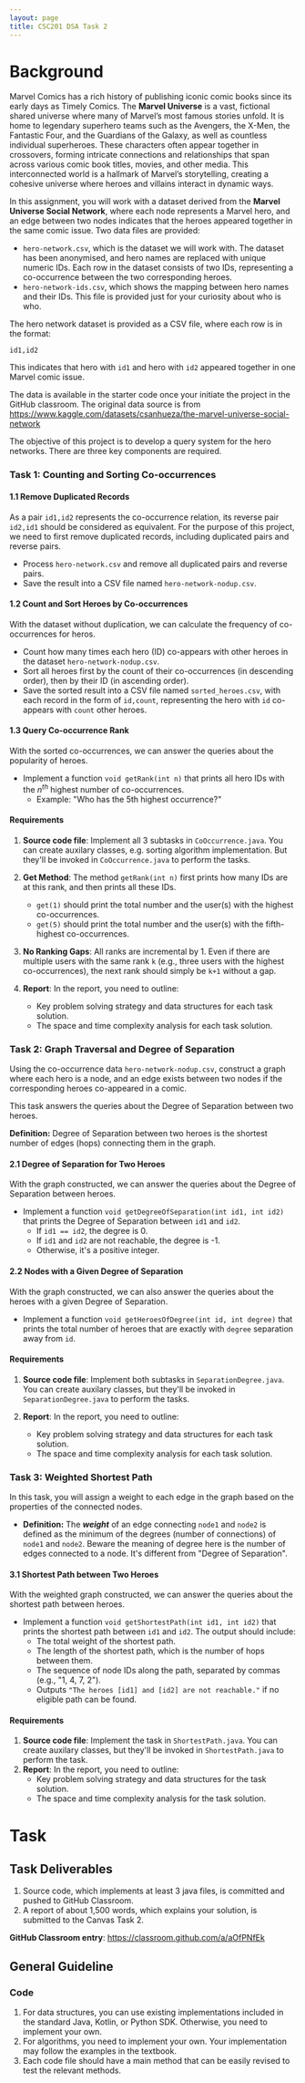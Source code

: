```yaml
---
layout: page
title: CSC201 DSA Task 2
---
```


# Background

Marvel Comics has a rich history of publishing iconic comic books since its early days as Timely Comics. The **Marvel Universe** is a vast, fictional shared universe where many of Marvel’s most famous stories unfold. It is home to legendary superhero teams such as the Avengers, the X-Men, the Fantastic Four, and the Guardians of the Galaxy, as well as countless individual superheroes. These characters often appear together in crossovers, forming intricate connections and relationships that span across various comic book titles, movies, and other media. This interconnected world is a hallmark of Marvel’s storytelling, creating a cohesive universe where heroes and villains interact in dynamic ways.

In this assignment, you will work with a dataset derived from the **Marvel Universe Social Network**, where each node represents a Marvel hero, and an edge between two nodes indicates that the heroes appeared together in the same comic issue. Two data files are provided:

*   `hero-network.csv`, which is the dataset we will work with. The dataset has been anonymised, and hero names are replaced with unique numeric IDs. Each row in the dataset consists of two IDs, representing a co-occurrence between the two corresponding heroes.
*   `hero-network-ids.csv`, which shows the mapping between hero names and their IDs. This file is provided just for your curiosity about who is who.

The hero network dataset is provided as a CSV file, where each row is in the format:

```
id1,id2
```

This indicates that hero with `id1` and hero with `id2` appeared together in one Marvel comic issue.

The data is available in the starter code once your initiate the project in the GitHub classroom. The original data source is from <https://www.kaggle.com/datasets/csanhueza/the-marvel-universe-social-network>

The objective of this project is to develop a query system for the hero networks. There are three key components are required. 

### Task 1: Counting and Sorting Co-occurrences

#### 1.1 Remove Duplicated Records

As a pair `id1,id2` represents the co-occurrence relation, its reverse pair `id2,id1` should be considered as equivalent. For the purpose of this project, we need to first remove duplicated records, including duplicated pairs and reverse pairs. 

*   Process `hero-network.csv` and remove all duplicated pairs and reverse pairs.
*   Save the result into a CSV file named `hero-network-nodup.csv`.

#### 1.2 Count and Sort Heroes by Co-occurrences

With the dataset without duplication, we can calculate the frequency of co-occurrences for heros. 

-   Count how many times each hero (ID) co-appears with other heroes in the dataset `hero-network-nodup.csv`.
-   Sort all heroes first by the count of their co-occurrences (in descending order), then by their ID (in ascending order).
-   Save the sorted result into a CSV file named `sorted_heroes.csv`, with each record in the form of `id,count`, representing the hero with `id` co-appears with `count` other heroes.

#### 1.3 Query Co-occurrence Rank

With the sorted co-occurrences, we can answer the queries about the popularity of heroes.

-   Implement a function `void getRank(int n)` that prints all hero IDs with the $n^{th}$ highest number of co-occurrences.
    -   Example: "Who has the 5th highest occurrence?"



#### Requirements

1. **Source code file**: Implement all 3 subtasks in `CoOccurrence.java`. You can create auxilary classes, e.g. sorting algorithm implementation. But they'll be invoked in `CoOccurrence.java` to perform the tasks.

2. **Get Method**: The method `getRank(int n)` first prints how many IDs are at this rank, and then prints all these IDs. 

    - `get(1)` should print the total number and the user(s) with the highest co-occurrences.
    - `get(5)` should print the total number and the user(s) with the fifth-highest co-occurrences.

4. **No Ranking Gaps**: All ranks are incremental by 1. Even if there are multiple users with the same rank `k` (e.g., three users with the highest co-occurrences), the next rank should simply be `k+1` without a gap.

4. **Report**: In the report, you need to outline:

    - Key problem solving strategy and data structures for each task solution.
    - The space and time complexity analysis for each task solution.

    


### Task 2: Graph Traversal and Degree of Separation

Using the co-occurrence data `hero-network-nodup.csv`, construct a graph where each hero is a node, and an edge exists between two nodes if the corresponding heroes co-appeared in a comic.

This task answers the queries about the Degree of Separation between two heroes.

**Definition:** Degree of Separation between two heroes is the shortest number of edges (hops) connecting them in the graph.

#### 2.1 Degree of Separation for Two Heroes

With the graph constructed, we can answer the queries about the Degree of Separation between heroes.

-   Implement a function `void getDegreeOfSeparation(int id1, int id2)` that prints the Degree of Separation between `id1` and `id2`.
    -   If `id1 == id2`, the degree is 0.
    -   If `id1` and `id2` are not reachable, the degree is -1.
    -   Otherwise, it's a positive integer.

#### 2.2 Nodes with a Given Degree of Separation

With the graph constructed, we can also answer the queries about the heroes with a given Degree of Separation.

*   Implement a function `void getHeroesOfDegree(int id, int degree)` that prints the total number of heroes that are exactly with `degree` separation away from `id`.



#### Requirements

1. **Source code file**: Implement both subtasks in `SeparationDegree.java`. You can create auxilary classes, but they'll be invoked in `SeparationDegree.java` to perform the tasks.

2. **Report**: In the report, you need to outline:
    - Key problem solving strategy and data structures for each task solution.
    - The space and time complexity analysis for each task solution.




### Task 3: Weighted Shortest Path

In this task, you will assign a weight to each edge in the graph based on the properties of the connected nodes.

*   **Definition:** The ***weight*** of an edge connecting `node1` and `node2` is defined as the minimum of the degrees (number of connections) of `node1` and `node2`. Beware the meaning of degree here is the number of edges connected to a node. It's different from "Degree of Separation". 

#### 3.1 Shortest Path between Two Heroes

With the weighted graph constructed, we can answer the queries about the shortest path between heroes.

-   Implement a function `void getShortestPath(int id1, int id2)` that prints the shortest path between `id1` and `id2`. The output should include:
    -   The total weight of the shortest path.
    -   The length of the shortest path, which is the number of hops between them.
    -   The sequence of node IDs along the path, separated by commas (e.g., "1, 4, 7, 2").
    -   Outputs `"The heroes [id1] and [id2] are not reachable."` if no eligible path can be found.



#### Requirements

1. **Source code file**: Implement the task in `ShortestPath.java`. You can create auxilary classes, but they'll be invoked in `ShortestPath.java` to perform the task.
4. **Report**: In the report, you need to outline:
   - Key problem solving strategy and data structures for the task solution.
   - The space and time complexity analysis for the task solution.




# Task

## Task Deliverables

1.   Source code, which implements at least 3 java files, is committed and pushed to GitHub Classroom.
2.   A report of about 1,500 words, which explains your solution, is submitted to the Canvas Task 2.

**GitHub Classroom entry**: <https://classroom.github.com/a/aOfPNfEk>



## General Guideline

### Code

1.   For data structures, you can use existing implementations included in the standard Java, Kotlin, or Python SDK. Otherwise, you need to implement your own.
2.   For algorithms, you need to implement your own. Your implementation may follow the examples in the textbook.
3.   Each code file should have a main method that can be easily revised to test the relevant methods.


